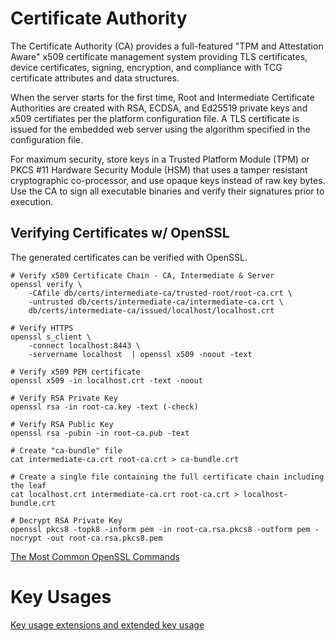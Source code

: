 # Certificate Authority

The Certificate Authority (CA) provides a full-featured "TPM and Attestation Aware" x509 certificate management system providing TLS certificates, device certificates, signing, encryption, and compliance with TCG certificate attributes and data structures.

When the server starts for the first time, Root and Intermediate Certificate Authorities are created with RSA, ECDSA, and Ed25519 private keys and x509 certifiates per the platform configuration file. A TLS certificate is issued for the embedded web server using the algorithm specified in the configuration file.

For maximum security, store keys in a Trusted Platform Module (TPM) or PKCS #11 Hardware Security Module (HSM) that uses a tamper resistant cryptographic co-processor, and use opaque keys instead of raw key bytes. Use the CA to sign all executable binaries and verify their signatures prior to execution.


## Verifying Certificates w/ OpenSSL

The generated certificates can be verified with OpenSSL.

    # Verify x509 Certificate Chain - CA, Intermediate & Server
    openssl verify \
        -CAfile db/certs/intermediate-ca/trusted-root/root-ca.crt \
        -untrusted db/certs/intermediate-ca/intermediate-ca.crt \
        db/certs/intermediate-ca/issued/localhost/localhost.crt

    # Verify HTTPS
    openssl s_client \
        -connect localhost:8443 \
        -servername localhost  | openssl x509 -noout -text

    # Verify x509 PEM certificate
    openssl x509 -in localhost.crt -text -noout

    # Verify RSA Private Key
    openssl rsa -in root-ca.key -text (-check)

    # Verify RSA Public Key
    openssl rsa -pubin -in root-ca.pub -text

    # Create "ca-bundle" file
    cat intermediate-ca.crt root-ca.crt > ca-bundle.crt

    # Create a single file containing the full certificate chain including the leaf
    cat localhost.crt intermediate-ca.crt root-ca.crt > localhost-bundle.crt

    # Decrypt RSA Private Key
    openssl pkcs8 -topk8 -inform pem -in root-ca.rsa.pkcs8 -outform pem -nocrypt -out root-ca.rsa.pkcs8.pem


[The Most Common OpenSSL Commands](https://www.sslshopper.com/article-most-common-openssl-commands.html)


# Key Usages

[Key usage extensions and extended key usage](https://help.hcltechsw.com/domino/10.0.1/admin/conf_keyusageextensionsandextendedkeyusage_r.html)